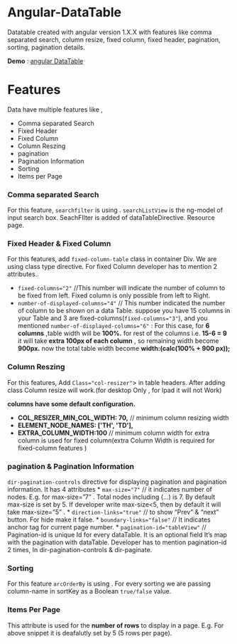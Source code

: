 # Angular-DataTable
Datatable created with angular version 1.X.X with features like comma separated search, column resize, fixed column, fixed header, pagination, sorting, pagination details.


**Demo** : [angular DataTable](https://embed.plnkr.co/brqceXoHLjwIqKXe/)


# **__Features__**
Data have multiple features like , 

* Comma separated Search
* Fixed Header
* Fixed Column
* Column Reszing
* pagination
* Pagination Information
* Sorting
* Items per Page

### Comma separated Search 
  For this feature, `searchfilter` is using . `searchListView` is the ng-model of input search box. SeachFIlter is added of dataTableDirective. Resource page.
  
### Fixed Header & Fixed Column
  For this features, add `fixed-column-table` class in container Div. We are using class type directive. For fixed Column developer has to mention 2 attributes..
  *	`fixed-columns="2"` //This number will indicate the number of column to be fixed from left. Fixed column is only possible from left to Right.
  * `number-of-displayed-columns="4"`  // This number indicated the number of column to be shown on a data Table. suppose you have 15 columns in your Table and 3 are fixed-columns(`fixed-columns="3"`), and you mentioned `number-of-displayed-columns="6"` : For this case,
	for __6 columns__ ,table width will be __100%.__
	for rest of the columns i.e. __15-6 = 9__ it will take __extra 100px of each column__ , so remaining width become __900px.__
	now the total table width become __width:(calc(100% + 900 px));__

  
### Column Reszing
   For this features, Add `Class="col-resizer"`> in table headers. After adding class Column resize will work.(for desktop Only , for Ipad it will not Work)
       
 
 __columns have some default configuration.__ 

  * __COL_RESIZER_MIN_COL_WIDTH: 70,__ // minimum column resizing width
  * __ELEMENT_NODE_NAMES: ['TH', 'TD'],__
  * __EXTRA_COLUMN_WIDTH:100__ // minimum column width for extra column is used for fixed column(extra Column Width is required for fixed-column features )

  
### pagination & Pagination Information 
  `dir-pagination-controls` directive for displaying pagination and pagination information. It has 4 attributes 
    * `max-size="7"` // it indicates number of nodes. E.g. for max-size=”7” .
		Total nodes including (…) is 7. By default max-size is set by 5. If developer write max-size<5, then by default it will take max-size=”5” .
    *  `direction-links="true"` // to show “Prev” & “next” button. For hide make it false.
    *  `boundary-links="false"` // It indicates anchor tag for current page number.
    *  `pagination-id="tableView"` // Pagination-id is unique Id for every dataTable. It is an optional field It’s 			map with the pagination with dataTable. Developer has to mention pagination-id 2 times, In dir-pagination-controls & dir-paginate.
	
	
### Sorting
   For this feature `arcOrderBy` is using . For every sorting we are passing column-name in sortKey as a Boolean `true/false` value.

### Items Per Page
  This attribute is used for the __number of rows__ to display in a page. E.g. For above snippet  it is deafalutly set by 5 (5 rows per page).
